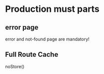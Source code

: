 # Production must parts

## error page

error and not-found page are mandatory!

## Full Route Cache

noStore()